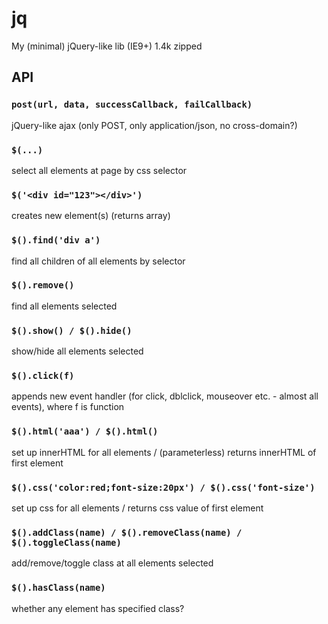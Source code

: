 # jq
My (minimal) jQuery-like lib (IE9+) 1.4k zipped

## API

### `post(url, data, successCallback, failCallback)`
jQuery-like ajax (only POST, only application/json, no cross-domain?)

### `$(...)`
select all elements at page by css selector
### `$('<div id="123"></div>')`
creates new element(s) (returns array)

### `$().find('div a')`
find all children of all elements by selector
### `$().remove()`
find all elements selected
### `$().show() / $().hide()`
show/hide all elements selected
### `$().click(f)`
appends new event handler (for click, dblclick, mouseover etc. - almost all events), where f is function


### `$().html('aaa') / $().html()`
set up innerHTML for all elements / (parameterless) returns innerHTML of first element 
### `$().css('color:red;font-size:20px') / $().css('font-size')`
set up css for all elements / returns css value of first element
### `$().addClass(name) / $().removeClass(name) / $().toggleClass(name)`
add/remove/toggle class at all elements selected
### `$().hasClass(name)`
whether any element has specified class?
